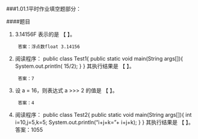 ###1.01.1平时作业填空题部分：

####题目

1. 3.14156F 表示的是 【   】。

        答案：浮点数float 3.14156

2. 阅读程序：
		public class Test1{
   		public static void  main(String args[]){
           System.out.println( 15/2);
    		}
 		}
其执行结果是 【   】。

        答案：7

3. 设 a = 16，则表达式 a >>> 2 的值是 【   】。

        答案：4

4. 阅读程序：
		public class Test2{
    		public static void  main(String args[]){
         int i=10,j=5,k=5;
         System.out.println(“i+j+k=”+ i+j+k);
     		}
 		}
其执行结果是 【   】。
		答案：1055
